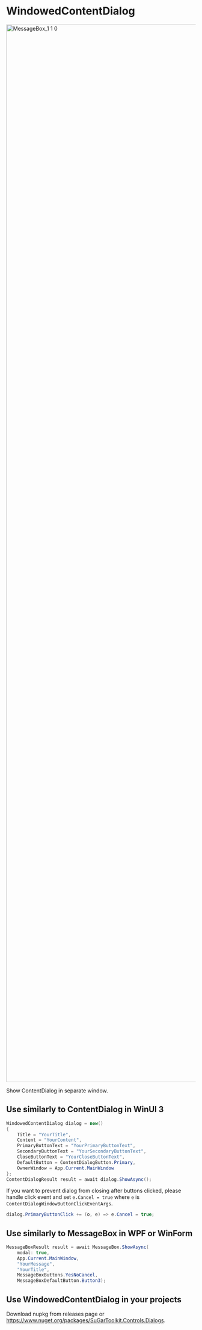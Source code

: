 # WindowedContentDialog

<img width="2891" height="2813" alt="MessageBox_1 1 0" src="https://github.com/user-attachments/assets/311a43c4-f55e-4d12-a82a-80f0078a80bf" />

Show ContentDialog in separate window.

## Use similarly to ContentDialog in WinUI 3

``` C#
WindowedContentDialog dialog = new()
{
    Title = "YourTitle",
    Content = "YourContent",
    PrimaryButtonText = "YourPrimaryButtonText",
    SecondaryButtonText = "YourSecondaryButtonText",
    CloseButtonText = "YourCloseButtonText",
    DefaultButton = ContentDialogButton.Primary,
    OwnerWindow = App.Current.MainWindow
};
ContentDialogResult result = await dialog.ShowAsync();
```

If you want to prevent dialog from closing after buttons clicked, please handle click event and set ```e.Cancel = true``` where ```e``` is ```ContentDialogWindowButtonClickEventArgs```.

```C#
dialog.PrimaryButtonClick += (o, e) => e.Cancel = true;
```

## Use similarly to MessageBox in WPF or WinForm

```C#
MessageBoxResult result = await MessageBox.ShowAsync(
    modal: true,
    App.Current.MainWindow,
    "YourMessage",
    "YourTitle",
    MessageBoxButtons.YesNoCancel,
    MessageBoxDefaultButton.Button3);
```

## Use WindowedContentDialog in your projects

Download nupkg from releases page or https://www.nuget.org/packages/SuGarToolkit.Controls.Dialogs.
